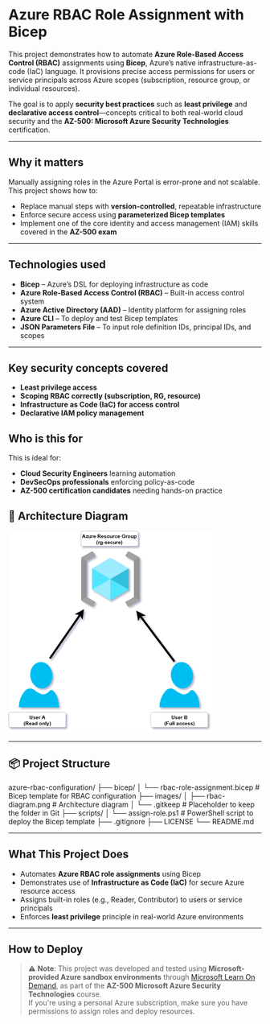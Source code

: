 # Azure RBAC Role Assignment with Bicep

This project demonstrates how to automate **Azure Role-Based Access Control (RBAC)** assignments using **Bicep**, Azure’s native infrastructure-as-code (IaC) language. It provisions precise access permissions for users or service principals across Azure scopes (subscription, resource group, or individual resources).

The goal is to apply **security best practices** such as **least privilege** and **declarative access control**—concepts critical to both real-world cloud security and the **AZ-500: Microsoft Azure Security Technologies** certification.

---

## Why it matters

Manually assigning roles in the Azure Portal is error-prone and not scalable. This project shows how to:
- Replace manual steps with **version-controlled**, repeatable infrastructure
- Enforce secure access using **parameterized Bicep templates**
- Implement one of the core identity and access management (IAM) skills covered in the **AZ-500 exam**

---
## Technologies used

- **Bicep** – Azure’s DSL for deploying infrastructure as code
- **Azure Role-Based Access Control (RBAC)** – Built-in access control system
- **Azure Active Directory (AAD)** – Identity platform for assigning roles
- **Azure CLI** – To deploy and test Bicep templates
- **JSON Parameters File** – To input role definition IDs, principal IDs, and scopes

---

## Key security concepts covered

- **Least privilege access**  
- **Scoping RBAC correctly (subscription, RG, resource)**  
- **Infrastructure as Code (IaC) for access control**  
- **Declarative IAM policy management**

## Who is this for

This is ideal for:
- **Cloud Security Engineers** learning automation
- **DevSecOps professionals** enforcing policy-as-code
- **AZ-500 certification candidates** needing hands-on practice

## 🧱 Architecture Diagram

![RBAC Diagram](./images/rbac-diagram.png)

---

## 📦 Project Structure

azure-rbac-configuration/
├── bicep/
│ └── rbac-role-assignment.bicep # Bicep template for RBAC configuration
├── images/
│ ├── rbac-diagram.png # Architecture diagram
│ └── .gitkeep # Placeholder to keep the folder in Git
├── scripts/
│ └── assign-role.ps1 # PowerShell script to deploy the Bicep template
├── .gitignore
├── LICENSE
└── README.md

---

## What This Project Does

- Automates **Azure RBAC role assignments** using Bicep
- Demonstrates use of **Infrastructure as Code (IaC)** for secure Azure resource access
- Assigns built-in roles (e.g., Reader, Contributor) to users or service principals
- Enforces **least privilege** principle in real-world Azure environments

---

## How to Deploy

> ⚠️ **Note**: This project was developed and tested using **Microsoft-provided Azure sandbox environments** through [Microsoft Learn On Demand](https://msle.learnondemand.net), as part of the **AZ-500 Microsoft Azure Security Technologies** course.  
> If you're using a personal Azure subscription, make sure you have permissions to assign roles and deploy resources.
